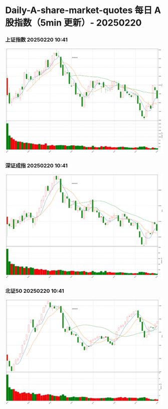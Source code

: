 
# Daily-A-share-market-quotes 每日 A 股指数（5min 更新）- 20250220

### 上证指数 20250220 10:41
![](./fig/2025/2/20250220-sh000001.png)

### 深证成指 20250220 10:41
![](./fig/2025/2/20250220-sz399001.png)

### 北证50 20250220 10:41
![](./fig/2025/2/20250220-bj899050.png)
